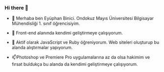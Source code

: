 ### Hi there 👋
- 🔭 Merhaba ben Eyüphan Binici. Ondokuz Mayıs Üniversitesi Bilgisayar Mühendisliği 1. sınıf öğrencisiyim.

- 🌱 Front-end alanında kendimi geliştirmeye çalışıyorum.

- 🤔 Aktif olarak JavaScript ve Ruby öğreniyorum. Web siteleri oluşturup bu alanda alıştırmalar yapıyorum.

- 📫Photoshop ve Premiere Pro uygulamalarına az da olsa hakimim ve fırsat buldukça bu alanda da kendimi geliştirmeye çalışıyorum.

<!--
**beyuphan/beyuphan** is a ✨ _special_ ✨ repository because its `README.md` (this file) appears on your GitHub profile.

Here are some ideas to get you started:

- 🔭 Merhaba ben Eyüphan Binici. Ondokuz Mayıs Üniversitesi Bilgisayar Mühendisliği 1. sınıf öğrencisiyim.

- 🌱 Front-end alanında kendimi geliştirmeye çalışıyorum.

- 🤔 Aktif olarak JavaScript ve Ruby öğreniyorum. Web siteleri oluşturup bu alanda alıştırmalar yapıyorum.

- 📫Photoshop ve Premiere Pro uygulamalarına az da olsa hakimim ve fırsat buldukça bu alanda da kendimi geliştirmeye çalışıyorum.

